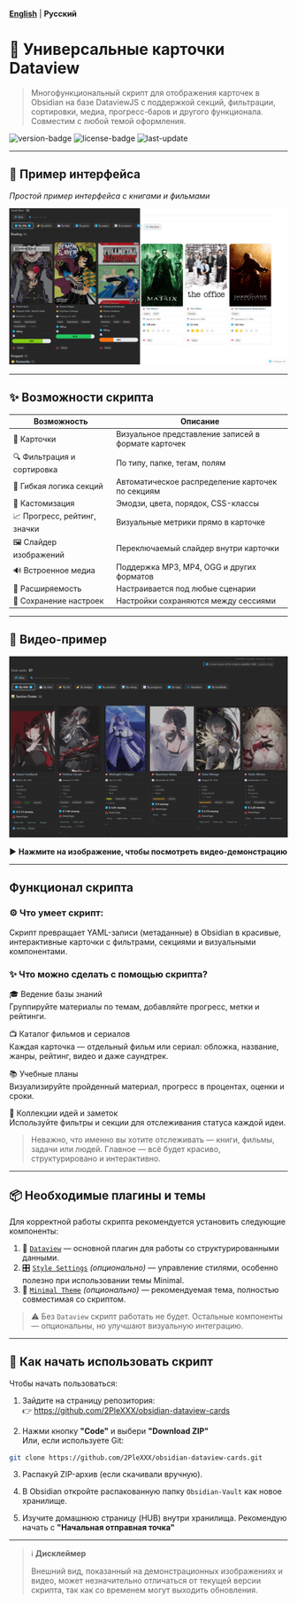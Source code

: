 **[English](README.md)** | **Русский**

# 🎴 **Универсальные карточки Dataview**

> Многофункциональный скрипт для отображения карточек в Obsidian на базе DataviewJS с поддержкой секций, фильтрации, сортировки, медиа, прогресс-баров и другого функционала.
> Совместим с любой темой оформления.

![version-badge](https://img.shields.io/badge/version-0.3.0-blue)
![license-badge](https://img.shields.io/badge/license-MIT-green)
![last-update](https://img.shields.io/badge/last_update-July_2025-orange)

---

## 📸 **Пример интерфейса**

_Простой пример интерфейса с книгами и фильмами_

![Interface screenshot](Obsidian-Vault/assets/Screenshots/EXAMPLE%20interface%201.png)

---

## ✨ **Возможности скрипта**

| Возможность                  | Описание                                            |
| ---------------------------- | --------------------------------------------------- |
| 🎴 Карточки                  | Визуальное представление записей в формате карточек |
| 🔍 Фильтрация и сортировка   | По типу, папке, тегам, полям                        |
| 🧠 Гибкая логика секций      | Автоматическое распределение карточек по секциям    |
| 🎨 Кастомизация              | Эмодзи, цвета, порядок, CSS-классы                  |
| 📈 Прогресс, рейтинг, значки | Визуальные метрики прямо в карточке                 |
| 🖼️ Слайдер изображений       | Переключаемый слайдер внутри карточки               |
| 🔊 Встроенное медиа          | Поддержка MP3, MP4, OGG и других форматов           |
| 🧩 Расширяемость             | Настраивается под любые сценарии                    |
| 💾 Сохранение настроек       | Настройки сохраняются между сессиями                |

---

## 🎥 **Видео-пример**

[![Смотреть демо](Obsidian-Vault/assets/Screenshots/Video_Preview_Interface.png)](https://www.youtube.com/watch?v=I-n4x_6X_C4)

▶️ **Нажмите на изображение, чтобы посмотреть видео-демонстрацию**

---

## **Функционал скрипта**

### ⚙️ Что умеет скрипт:

Скрипт превращает YAML-записи (метаданные) в Obsidian в красивые, интерактивные карточки с фильтрами, секциями и визуальными компонентами.

### ✨ Что можно сделать с помощью скрипта?

🎓 Ведение базы знаний  
Группируйте материалы по темам, добавляйте прогресс, метки и рейтинги.

📺 Каталог фильмов и сериалов  
Каждая карточка — отдельный фильм или сериал: обложка, название, жанры, рейтинг, видео и даже саундтрек.

📚 Учебные планы  
Визуализируйте пройденный материал, прогресс в процентах, оценки и сроки.

🧠 Коллекции идей и заметок  
Используйте фильтры и секции для отслеживания статуса каждой идеи.

> Неважно, что именно вы хотите отслеживать — книги, фильмы, задачи или людей. Главное — всё будет красиво, структурировано и интерактивно.

---

## 📦 **Необходимые плагины и темы**

Для корректной работы скрипта рекомендуется установить следующие компоненты:

1. 🔌 [`Dataview`](https://github.com/blacksmithgu/obsidian-dataview) — основной плагин для работы со структурированными данными.
2. 🎛 [`Style Settings`](https://github.com/mgmeyers/obsidian-style-settings) _(опционально)_ — управление стилями, особенно полезно при использовании темы Minimal.
3. 🎨 [`Minimal Theme`](https://github.com/kepano/obsidian-minimal) _(опционально)_ — рекомендуемая тема, полностью совместимая со скриптом.

> ⚠️ Без `Dataview` скрипт работать не будет. Остальные компоненты — опциональны, но улучшают визуальную интеграцию.

---

## 🚀 **Как начать использовать скрипт**

Чтобы начать пользоваться:

1. Зайдите на страницу репозитория:  
   👉 https://github.com/2PleXXX/obsidian-dataview-cards

2. Нажми кнопку **"Code"** и выбери **"Download ZIP"**  
   Или, если используете Git:

```bash
git clone https://github.com/2PleXXX/obsidian-dataview-cards.git
```

3. Распакуй ZIP-архив (если скачивали вручную).

4. В Obsidian откройте распакованную папку `Obsidian-Vault` как новое хранилище.

5. Изучите домашнюю страницу (HUB) внутри хранилища. Рекомендую начать с **"Начальная отправная точка"**

---

> ℹ️ **Дисклеймер**
>
> Внешний вид, показанный на демонстрационных изображениях и видео, может незначительно отличаться от текущей версии скрипта, так как со временем могут выходить обновления.
